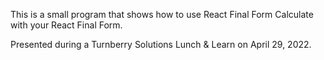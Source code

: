 This is a small program that shows how to use React Final Form Calculate with your React Final Form.

Presented during a Turnberry Solutions Lunch & Learn on April 29, 2022.